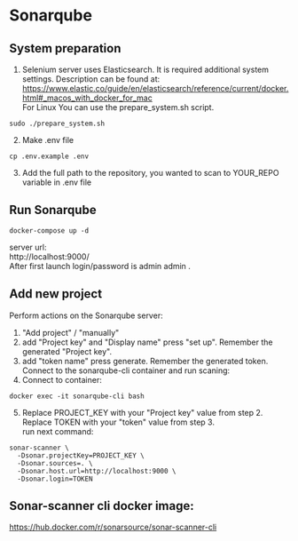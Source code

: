 # Sonarqube
## System preparation
1. Selenium server uses Elasticsearch. It is required additional system settings. Description can be found at:  
https://www.elastic.co/guide/en/elasticsearch/reference/current/docker.html#_macos_with_docker_for_mac  
For Linux You can use the prepare_system.sh script.  
```
sudo ./prepare_system.sh
```
2. Make .env file  
```
cp .env.example .env
```
3. Add the full path to the repository, you wanted to scan to YOUR_REPO variable in .env file  

## Run Sonarqube
```
docker-compose up -d
```
server url:  
http://localhost:9000/  
After first launch login/password is admin admin .
## Add new project
Perform actions on the Sonarqube server:  
1. "Add project" / "manually"
2. add "Project key" and "Display name" press "set up". Remember the generated "Project key".
3. add "token name" press generate. Remember the generated token.
Connect to the sonarqube-cli container and run scaning:
4. Connect to container:
```
docker exec -it sonarqube-cli bash
```
5. Replace PROJECT_KEY with your "Project key" value from step 2.  
   Replace TOKEN with your "token" value from step 3.  
   run next command:
```
sonar-scanner \
  -Dsonar.projectKey=PROJECT_KEY \
  -Dsonar.sources=. \
  -Dsonar.host.url=http://localhost:9000 \
  -Dsonar.login=TOKEN
```

## Sonar-scanner cli docker image:
https://hub.docker.com/r/sonarsource/sonar-scanner-cli  
